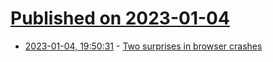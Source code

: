 # [Published on 2023-01-04](index.md)

* [2023-01-04, 19:50:31](https://news.ycombinator.com/item?id=34250467) - [Two surprises in browser crashes](https://neugierig.org/software/blog/2023/01/browser-crashes.html)
